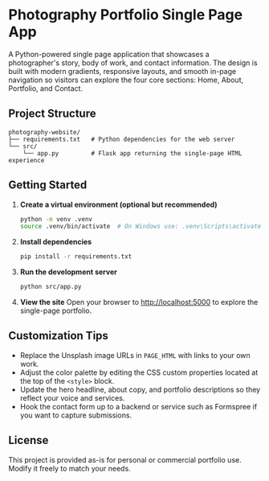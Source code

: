 # Photography Portfolio Single Page App

A Python-powered single page application that showcases a photographer's story, body of work,
and contact information. The design is built with modern gradients, responsive layouts, and
smooth in-page navigation so visitors can explore the four core sections: Home, About,
Portfolio, and Contact.

## Project Structure

```
photography-website/
├── requirements.txt   # Python dependencies for the web server
└── src/
    └── app.py         # Flask app returning the single-page HTML experience
```

## Getting Started

1. **Create a virtual environment (optional but recommended)**
   ```bash
   python -m venv .venv
   source .venv/bin/activate  # On Windows use: .venv\Scripts\activate
   ```
2. **Install dependencies**
   ```bash
   pip install -r requirements.txt
   ```
3. **Run the development server**
   ```bash
   python src/app.py
   ```
4. **View the site**
   Open your browser to [http://localhost:5000](http://localhost:5000) to explore the single-page
   portfolio.

## Customization Tips

- Replace the Unsplash image URLs in `PAGE_HTML` with links to your own work.
- Adjust the color palette by editing the CSS custom properties located at the top of the
  `<style>` block.
- Update the hero headline, about copy, and portfolio descriptions so they reflect your voice
  and services.
- Hook the contact form up to a backend or service such as Formspree if you want to capture
  submissions.

## License

This project is provided as-is for personal or commercial portfolio use. Modify it freely to
match your needs.
